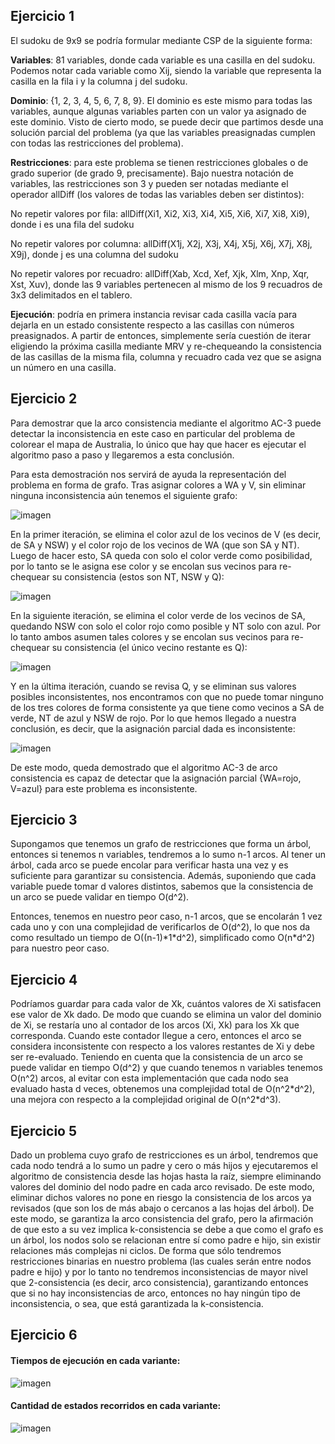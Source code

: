 ## Ejercicio 1

El sudoku de 9x9 se podría formular mediante CSP de la siguiente forma:

**Variables**: 81 variables, donde cada variable es una casilla en del sudoku. Podemos notar cada variable como Xij, siendo la variable que representa la casilla en la fila i y la columna j del sudoku.

**Dominio**: {1, 2, 3, 4, 5, 6, 7, 8, 9}. El dominio es este mismo para todas las variables, aunque algunas variables parten con un valor ya asignado de este dominio. Visto de cierto modo, se puede decir que partimos desde una solución parcial del problema (ya que las variables preasignadas cumplen con todas las restricciones del problema).

**Restricciones**: para este problema se tienen restricciones globales o de grado superior (de grado 9, precisamente). Bajo nuestra notación de variables, las restricciones son 3 y pueden ser notadas mediante el operador allDiff (los valores de todas las variables deben ser distintos):

No repetir valores por fila:
allDiff(Xi1, Xi2, Xi3, Xi4, Xi5, Xi6, Xi7, Xi8, Xi9), donde i es una fila del sudoku

No repetir valores por columna:
allDiff(X1j, X2j, X3j, X4j, X5j, X6j, X7j, X8j, X9j), donde j es una columna del sudoku

No repetir valores por recuadro:
allDiff(Xab, Xcd, Xef, Xjk, Xlm, Xnp, Xqr, Xst, Xuv), donde las 9 variables pertenecen al mismo de los 9 recuadros de 3x3 delimitados en el tablero.

**Ejecución**: podría en primera instancia revisar cada casilla vacía para dejarla en un estado consistente respecto a las casillas con números preasignados. A partir de entonces, simplemente sería cuestión de iterar eligiendo la próxima casilla mediante MRV y re-chequeando la consistencia de las casillas de la misma fila, columna y recuadro cada vez que se asigna un número en una casilla.

## Ejercicio 2

Para demostrar que la arco consistencia mediante el algoritmo AC-3 puede detectar la inconsistencia en este caso en particular del problema de colorear el mapa de Australia, lo único que hay que hacer es ejecutar el algoritmo paso a paso y llegaremos a esta conclusión.

Para esta demostración nos servirá de ayuda la representación del problema en forma de grafo. Tras asignar colores a WA y V, sin eliminar ninguna inconsistencia aún tenemos el siguiente grafo:

![imagen](https://user-images.githubusercontent.com/69587750/135764897-8a169411-9d46-47df-9355-a5db02b7d60f.png)

En la primer iteración, se elimina el color azul de los vecinos de V (es decir, de SA y NSW) y el color rojo de los vecinos de WA (que son SA y NT). Luego de hacer esto, SA queda con solo el color verde como posibilidad, por lo tanto se le asigna ese color y se encolan sus vecinos para re-chequear su consistencia (estos son NT, NSW y Q):

![imagen](https://user-images.githubusercontent.com/69587750/135764955-7338b899-8654-49b0-ad66-aed90f70c08f.png)

En la siguiente iteración, se elimina el color verde de los vecinos de SA, quedando NSW con solo el color rojo como posible y NT solo con azul. Por lo tanto ambos asumen tales colores y se encolan sus vecinos para re-chequear su consistencia (el único vecino restante es Q):

![imagen](https://user-images.githubusercontent.com/69587750/135767905-16eb4ac1-ac36-4db2-a7bf-a6cd381117d6.png)

Y en la última iteración, cuando se revisa Q, y se eliminan sus valores posibles inconsistentes, nos encontramos con que no puede tomar ninguno de los tres colores de forma consistente ya que tiene como vecinos a SA de verde, NT de azul y NSW de rojo. Por lo que hemos llegado a nuestra conclusión, es decir, que la asignación parcial dada es inconsistente:  

![imagen](https://user-images.githubusercontent.com/69587750/135768040-932500c7-c966-492d-a6d0-b73578745b7e.png)

De este modo, queda demostrado que el algoritmo AC-3 de arco consistencia es capaz de detectar que la asignación parcial {WA=rojo, V=azul} para este problema es inconsistente.

## Ejercicio 3

Supongamos que tenemos un grafo de restricciones que forma un árbol, entonces si tenemos n variables, tendremos a lo sumo n-1 arcos. Al tener un árbol, cada arco se puede encolar para verificar hasta una vez y es suficiente para garantizar su consistencia.  Además, suponiendo que cada variable puede tomar d valores distintos, sabemos que la consistencia de un arco se puede validar en tiempo O(d^2).

Entonces, tenemos en nuestro peor caso, n-1 arcos, que se encolarán 1 vez cada uno y con una complejidad de verificarlos de O(d^2), lo que nos da como resultado un tiempo de O((n-1)\*1\*d^2), simplificado como O(n\*d^2) para nuestro peor caso.

## Ejercicio 4

Podríamos guardar para cada valor de Xk, cuántos valores de Xi satisfacen ese valor de Xk dado. De modo que cuando se elimina un valor del dominio de Xi, se restaría uno al contador de los arcos (Xi, Xk) para los Xk que corresponda. Cuando este contador llegue a cero, entonces el arco se considera inconsistente con respecto a los valores restantes de Xi y debe ser re-evaluado. Teniendo en cuenta que la consistencia de un arco se puede validar en tiempo O(d^2) y que cuando tenemos n variables tenemos O(n^2) arcos, al evitar con esta implementación que cada nodo sea evaluado hasta d veces, obtenemos una complejidad total de O(n^2\*d^2), una mejora con respecto a la complejidad original de O(n^2\*d^3).

## Ejercicio 5

Dado un problema cuyo grafo de restricciones es un árbol, tendremos que cada nodo tendrá a lo sumo un padre y cero o más hijos y ejecutaremos el algoritmo de consistencia desde las hojas hasta la raíz, siempre eliminando valores del dominio del nodo padre en cada arco revisado. De este modo, eliminar dichos valores no pone en riesgo la consistencia de los arcos ya revisados (que son los de más abajo o cercanos a las hojas del árbol). De este modo, se garantiza la arco consistencia del grafo, pero la afirmación de que esto a su vez implica k-consistencia se debe a que como el grafo es un árbol, los nodos solo se relacionan entre sí como padre e hijo, sin existir relaciones más complejas ni ciclos. De forma que sólo tendremos restricciones binarias en nuestro problema (las cuales serán entre nodos padre e hijo) y por lo tanto no tendremos inconsistencias de mayor nivel que 2-consistencia (es decir, arco consistencia), garantizando entonces que si no hay inconsistencias de arco, entonces no hay ningún tipo de inconsistencia, o sea, que está garantizada la k-consistencia.

## Ejercicio 6

#### Tiempos de ejecución en cada variante:

![imagen](https://user-images.githubusercontent.com/69587750/136479431-d81b545a-4d06-4e32-81c1-9480e3347934.png)
  
#### Cantidad de estados recorridos en cada variante:
  
![imagen](https://user-images.githubusercontent.com/69587750/136479126-9c8c1d06-773f-49dc-82ea-cbe5528f4f19.png)
